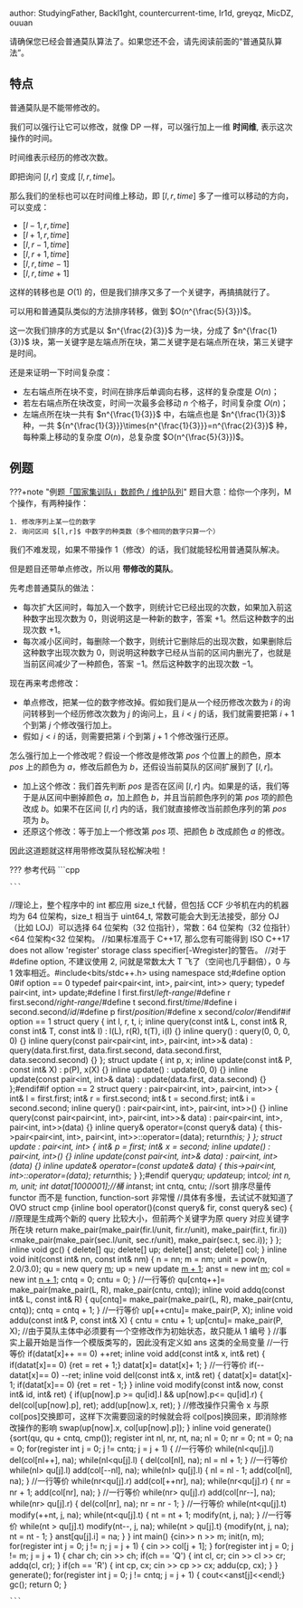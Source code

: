 author: StudyingFather, Backl1ght, countercurrent-time, Ir1d, greyqz, MicDZ, ouuan

请确保您已经会普通莫队算法了。如果您还不会，请先阅读前面的“普通莫队算法”。

## 特点

普通莫队是不能带修改的。

我们可以强行让它可以修改，就像 DP 一样，可以强行加上一维 **时间维**, 表示这次操作的时间。

时间维表示经历的修改次数。

即把询问 $[l,r]$ 变成 $[l,r,time]$。

那么我们的坐标也可以在时间维上移动，即 $[l,r,time]$ 多了一维可以移动的方向，可以变成：

- $[l-1,r,time]$
- $[l+1,r,time]$
- $[l,r-1,time]$
- $[l,r+1,time]$
- $[l,r,time-1]$
- $[l,r,time+1]$

这样的转移也是 $O(1)$ 的，但是我们排序又多了一个关键字，再搞搞就行了。

可以用和普通莫队类似的方法排序转移，做到 $O(n^{\frac{5}{3}})$。

这一次我们排序的方式是以 $n^{\frac{2}{3}}$ 为一块，分成了 $n^{\frac{1}{3}}$ 块，第一关键字是左端点所在块，第二关键字是右端点所在块，第三关键字是时间。

还是来证明一下时间复杂度：

- 左右端点所在块不变，时间在排序后单调向右移，这样的复杂度是 $O(n)$；
- 若左右端点所在块改变，时间一次最多会移动 $n$ 个格子，时间复杂度 $O(n)$；
- 左端点所在块一共有 $n^{\frac{1}{3}}$ 中，右端点也是 $n^{\frac{1}{3}}$ 种，一共 ${n^{\frac{1}{3}}}\times{n^{\frac{1}{3}}}=n^{\frac{2}{3}}$ 种，每种乘上移动的复杂度 $O(n)$，总复杂度 $O(n^{\frac{5}{3}})$。

## 例题

???+note "例题[「国家集训队」数颜色 / 维护队列](https://www.luogu.com.cn/problem/P1903)"
    题目大意：给你一个序列，M 个操作，有两种操作：
    
    1. 修改序列上某一位的数字
    2. 询问区间 $[l,r]$ 中数字的种类数（多个相同的数字只算一个）

我们不难发现，如果不带操作 1（修改）的话，我们就能轻松用普通莫队解决。

但是题目还带单点修改，所以用 **带修改的莫队**。

先考虑普通莫队的做法：

- 每次扩大区间时，每加入一个数字，则统计它已经出现的次数，如果加入前这种数字出现次数为 $0$，则说明这是一种新的数字，答案 $+1$。然后这种数字的出现次数 $+1$。
- 每次减小区间时，每删除一个数字，则统计它删除后的出现次数，如果删除后这种数字出现次数为 $0$，则说明这种数字已经从当前的区间内删光了，也就是当前区间减少了一种颜色，答案 $-1$。然后这种数字的出现次数 $-1$。

现在再来考虑修改：

- 单点修改，把某一位的数字修改掉。假如我们是从一个经历修改次数为 $i$ 的询问转移到一个经历修改次数为 $j$ 的询问上，且 $i<j$ 的话，我们就需要把第 $i+1$ 个到第 $j$ 个修改强行加上。
- 假如 $j<i$ 的话，则需要把第 $i$ 个到第 $j+1$ 个修改强行还原。

怎么强行加上一个修改呢？假设一个修改是修改第 $pos$ 个位置上的颜色，原本 $pos$ 上的颜色为 $a$，修改后颜色为 $b$，还假设当前莫队的区间扩展到了 $[l,r]$。

- 加上这个修改：我们首先判断 $pos$ 是否在区间 $[l,r]$ 内。如果是的话，我们等于是从区间中删掉颜色 $a$，加上颜色 $b$，并且当前颜色序列的第 $pos$ 项的颜色改成 $b$。如果不在区间 $[l,r]$ 内的话，我们就直接修改当前颜色序列的第 $pos$ 项为 $b$。
- 还原这个修改：等于加上一个修改第 $pos$ 项、把颜色 $b$ 改成颜色 $a$ 的修改。

因此这道题就这样用带修改莫队轻松解决啦！

??? 参考代码
    ```cpp
    
    ```

//理论上，整个程序中的 int 都应用 size_t 代替，但包括 CCF 少爷机在内的机器均为 64 位架构，size_t 相当于 uint64_t, 常数可能会大到无法接受，部分 OJ（比如 LOJ）可以选择 64 位架构（32 位指针），常数：64 位架构（32 位指针）&lt;64 位架构&lt;32 位架构。
//如果标准高于 C++17, 那么您有可能得到 ISO C++17 does not allow 'register' storage class specifier[-Wregister]的警告。
//对于 #define option, 不建议使用 2, 问就是常数太大 T 飞了（空间也几乎翻倍），0 与 1 效率相近。#include&lt;bits/stdc++.h>
using namespace std;#define option 0#if option == 0
typedef pair&lt;pair&lt;int, int>, pair&lt;int, int>> query;
typedef pair&lt;int, int> update;#define l first.first/*left-range*/#define r first.second/*right-range*/#define t second.first/*time*/#define i second.second/*id*/#define p first/*position*/#define x second/*color*/#endif#if option == 1
struct query
{
    int l, r, t, i;
    inline query(const int& L, const int& R, const int& T, const int& I) : l(L), r(R), t(T), i(I) {}
    inline query() : query(0, 0, 0, 0) {}
    inline query(const pair&lt;pair&lt;int, int>, pair&lt;int, int>>& data) : query(data.first.first, data.first.second, data.second.first, data.second.second) {}
};
struct update
{
    int p, x;
    inline update(const int& P, const int& X) : p(P), x(X) {}
    inline update() : update(0, 0) {}
    inline update(const pair&lt;int, int>& data) : update(data.first, data.second) {}
};#endif#if option == 2
struct query : pair&lt;pair&lt;int, int>, pair&lt;int, int>>
{
    int& l = first.first;
    int& r = first.second;
    int& t = second.first;
    int& i = second.second;
    inline query() : pair&lt;pair&lt;int, int>, pair&lt;int, int>>() {}
    inline query(const pair&lt;pair&lt;int, int>, pair&lt;int, int>>& data) : pair&lt;pair&lt;int, int>, pair&lt;int, int>>(data) {}
    inline query& operator=(const query& data)
    {
        this->pair&lt;pair&lt;int, int>, pair&lt;int, int>>::operator=(data);
        return*this;
    }
};
struct update : pair&lt;int, int>
{
    int& p = first;
    int& x = second;
    inline update() : pair&lt;int, int>() {}
    inline update(const pair&lt;int, int>& data) : pair&lt;int, int>(data) {}
    inline update& operator=(const update& data)
    {
        this->pair&lt;int, int>::operator=(data);
        return*this;
    }
};#endif
query*qu;
update*up;
int*col;
int n, m, unit;
int datat[1000001];//桶
int*anst;
int cntq, cntu;
//sort 排序尽量传 functor 而不是 function, function-sort 非常慢
//具体有多慢，去试试不就知道了 OVO
struct cmp
{inline bool operator()(const query& fir, const query& sec)
    {
//原理是生成两个新的 query 比较大小，但前两个关键字为原 query 对应关键字所在块
        return make_pair(make_pair(fir.l/unit, fir.r/unit), make_pair(fir.t, fir.i))&lt;make_pair(make_pair(sec.l/unit, sec.r/unit), make_pair(sec.t, sec.i));
    }
};
inline void gc()
{
    delete\[] qu;
    delete\[] up;
    delete\[] anst;
    delete\[] col;
}
inline void init(const int& nn, const int& nm)
{
    n = nn;
    m = nm;
    unit = pow(n, 2.0/3.0);
    qu = new query [m](<>);
    up = new update [m + 1](<>);
    anst = new int [m](<>);
    col = new int [n + 1](<>);
    cntq = 0;
    cntu = 0;
}
//一行等价 qu[cntq++]= make_pair(make_pair(L, R), make_pair(cntu, cntq));
inline void addq(const int& L, const int& R) 
{
    qu[cntq]= make_pair(make_pair(L, R), make_pair(cntu, cntq));
    cntq = cntq + 1;
}
//一行等价 up[++cntu]= make_pair(P, X);
inline void addu(const int& P, const int& X)
{
    cntu = cntu + 1;
    up[cntu]= make_pair(P, X);
//由于莫队主体中必须要有一个空修改作为初始状态，故只能从 1 编号
}
//事实上最开始是当作一个模版类写的，因此没有定义如 ans 这类的全局变量
//一行等价 if(datat[x]++ == 0) ++ret;
inline void add(const int& x, int& ret)
{
    if(datat[x]== 0)
    {ret = ret + 1;}
    datat[x]= datat[x]+ 1;
}
//一行等价 if(--datat[x]== 0) --ret;
inline void del(const int& x, int& ret)
{
    datat[x]= datat[x]- 1;
    if(datat[x]== 0)
    {ret = ret - 1;}
}
inline void modify(const int& now, const int& id, int& ret)
{
    if(up[now].p >= qu[id].l && up[now].p&lt;= qu[id].r)
    {
        del(col\[up[now].p], ret);
        add(up[now].x, ret);
    }
//修改操作只需令 x 与原 col[pos]交换即可，这样下次需要回滚的时候就会将 col[pos]换回来，即消除修改操作的影响
    swap(up[now].x, col\[up[now].p]);
}
inline void generate()
{sort(qu, qu + cntq, cmp());
    register int nl, nr, nt, na;
    nl = 0;
    nr = 0;
    nt = 0;
    na = 0;
    for(register int j = 0; j != cntq; j = j + 1)
    {
//一行等价 while(nl&lt;qu[j].l) del(col[nl++], na);
        while(nl&lt;qu[j].l)
        {
            del(col[nl], na);
            nl = nl + 1;
        }
//一行等价 while(nl> qu[j].l) add(col[--nl], na);
        while(nl> qu[j].l)
        {
            nl = nl - 1;
            add(col[nl], na);
        }
//一行等价 while(nr&lt;qu[j].r) add(col[++nr], na);
        while(nr&lt;qu[j].r)
        {
            nr = nr + 1;
            add(col[nr], na);
        }
//一行等价 while(nr> qu[j].r) add(col[nr--], na);
        while(nr> qu[j].r)
        {
            del(col[nr], na);
            nr = nr - 1;
        }
//一行等价 while(nt&lt;qu[j].t) modify(++nt, j, na);
        while(nt&lt;qu[j].t)
        {
            nt = nt + 1;
            modify(nt, j, na);
        }
//一行等价 while(nt > qu[j].t) modify(nt--, j, na);
        while(nt > qu[j].t)
        {modify(nt, j, na);
            nt = nt - 1;
        }
        anst\[qu[j].i] = na;
    }
}
int main()
{cin>> n >> m;
    init(n, m);
    for(register int j = 0; j != n; j = j + 1)
    {
        cin >> col[j + 1];
    }
    for(register int j = 0; j != m; j = j + 1)
    {
        char ch;
        cin >> ch;
        if(ch == 'Q')
        {
            int cl, cr;
            cin >> cl >> cr;
            addq(cl, cr);
        }
        if(ch == 'R')
        {
            int cp, cx;
            cin >> cp >> cx;
            addu(cp, cx);
        }
    }
    generate();
    for(register int j = 0; j != cntq; j = j + 1)
    {
        cout&lt;&lt;anst[j]&lt;&lt;endl;}
    gc();
    return 0;
}

    ```
